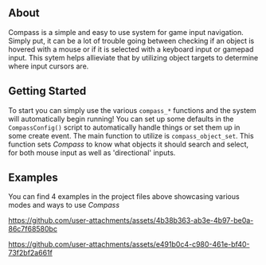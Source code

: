 ## About
Compass is a simple and easy to use system for game input navigation. Simply put, it can be a lot of trouble going between checking if an object is 
hovered with a mouse or if it is selected with a keyboard input or gamepad input. This sytem helps allieviate that by utilizing object targets to determine
where input cursors are.

## Getting Started
To start you can simply use the various `compass_*` functions and the system will automatically begin running! You can set up some defaults in the 
`CompassConfig()` script to automatically handle things or set them up in some create event. The main function to utilize is `compass_object_set`.
This function sets *Compass* to know what objects it should search and select, for both mouse input as well as 'directional' inputs. 

## Examples
You can find 4 examples in the project files above showcasing various modes and ways to use *Compass*


https://github.com/user-attachments/assets/4b38b363-ab3e-4b97-be0a-86c7f68580bc

https://github.com/user-attachments/assets/e491b0c4-c980-461e-bf40-73f2bf2a661f

